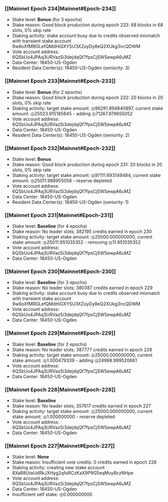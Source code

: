 ### [[Mainnet Epoch 234|Mainnet#Epoch-234]]
* Stake level: **Bonus** (for 3 epochs)
* Stake reason: Good block production during epoch 233: 68 blocks in 68 slots, 0% skip rate
* Staking activity: stake account busy due to credits observed mismatch with transient stake account 9w6oXfMRGLefQMdHiGXYSU3XZoyDy8eQ2XUkg3ncQDWM
* Vote account address: 6QSbUo4JPAq3URVazSi3dejdqQf7fpsCjSWSewpA6uMZ
* Data Center: 18450-US-Ogden
* Resident Data Center(s): 18450-US-Ogden (seniority: 3)
### [[Mainnet Epoch 233|Mainnet#Epoch-233]]
* Stake level: **Bonus** (for 2 epochs)
* Stake reason: Good block production during epoch 232: 20 blocks in 20 slots, 0% skip rate
* Staking activity: target stake amount: ◎96291.894840897, current stake amount: ◎25023.915185845 - adding ◎71267.979655052
* Vote account address: 6QSbUo4JPAq3URVazSi3dejdqQf7fpsCjSWSewpA6uMZ
* Data Center: 18450-US-Ogden
* Resident Data Center(s): 18450-US-Ogden (seniority: 2)
### [[Mainnet Epoch 232|Mainnet#Epoch-232]]
* Stake level: **Bonus**
* Stake reason: Good block production during epoch 231: 20 blocks in 20 slots, 0% skip rate
* Staking activity: target stake amount: ◎97111.693149484, current stake amount: ◎25011.988955058 - reserve depleted
* Vote account address: 6QSbUo4JPAq3URVazSi3dejdqQf7fpsCjSWSewpA6uMZ
* Data Center: 18450-US-Ogden
* Resident Data Center(s): 18450-US-Ogden (seniority: 1)
### [[Mainnet Epoch 231|Mainnet#Epoch-231]]
* Stake level: **Baseline** (for 4 epochs)
* Stake reason: No leader slots; 382195 credits earned in epoch 230
* Staking activity: target stake amount: ◎25000.000000000, current stake amount: ◎25011.951035352 - removing ◎11.951035352
* Vote account address: 6QSbUo4JPAq3URVazSi3dejdqQf7fpsCjSWSewpA6uMZ
* Data Center: 18450-US-Ogden
### [[Mainnet Epoch 230|Mainnet#Epoch-230]]
* Stake level: **Baseline** (for 3 epochs)
* Stake reason: No leader slots; 380387 credits earned in epoch 229
* Staking activity: stake account busy due to credits observed mismatch with transient stake account 9w6oXfMRGLefQMdHiGXYSU3XZoyDy8eQ2XUkg3ncQDWM
* Vote account address: 6QSbUo4JPAq3URVazSi3dejdqQf7fpsCjSWSewpA6uMZ
* Data Center: 18450-US-Ogden
### [[Mainnet Epoch 229|Mainnet#Epoch-229]]
* Stake level: **Baseline** (for 2 epochs)
* Stake reason: No leader slots; 387777 credits earned in epoch 228
* Staking activity: target stake amount: ◎25000.000000000, current stake amount: ◎1.000479339 - adding ◎24998.999520661
* Vote account address: 6QSbUo4JPAq3URVazSi3dejdqQf7fpsCjSWSewpA6uMZ
* Data Center: 18450-US-Ogden
### [[Mainnet Epoch 228|Mainnet#Epoch-228]]
* Stake level: **Baseline**
* Stake reason: No leader slots; 357617 credits earned in epoch 227
* Staking activity: target stake amount: ◎25000.000000000, current stake amount: ◎1.000000000 - reserve depleted
* Vote account address: 6QSbUo4JPAq3URVazSi3dejdqQf7fpsCjSWSewpA6uMZ
* Data Center: 18450-US-Ogden
### [[Mainnet Epoch 227|Mainnet#Epoch-227]]
* Stake level: **None**
* Stake reason: Insufficient vote credits: 0 credits earned in epoch 226
* Staking activity: creating new stake account 8XaR8UtaUdRkJXHyg2qfoRCzKaX9P9G5eqMuyBczNHpe
* Vote account address: 6QSbUo4JPAq3URVazSi3dejdqQf7fpsCjSWSewpA6uMZ
* Data Center: 18450-US-Ogden
* Insufficient self stake: ◎0.000000000